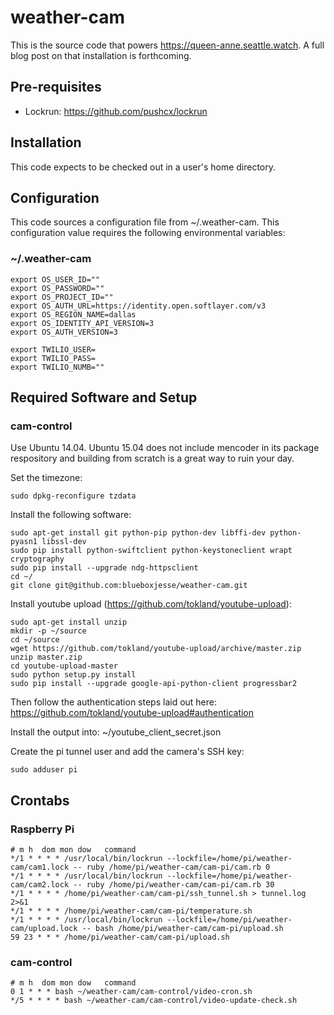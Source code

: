 # weather-cam

This is the source code that powers https://queen-anne.seattle.watch. A full blog post on that 
installation is forthcoming.

## Pre-requisites

* Lockrun: https://github.com/pushcx/lockrun

## Installation

This code expects to be checked out in a user's home directory.

## Configuration

This code sources a configuration file from ~/.weather-cam. This configuration value requires the following 
environmental variables:

### ~/.weather-cam
```
export OS_USER_ID=""
export OS_PASSWORD=""
export OS_PROJECT_ID=""
export OS_AUTH_URL=https://identity.open.softlayer.com/v3
export OS_REGION_NAME=dallas
export OS_IDENTITY_API_VERSION=3
export OS_AUTH_VERSION=3

export TWILIO_USER=
export TWILIO_PASS=
export TWILIO_NUMB=""
```

## Required Software and Setup
### cam-control

Use Ubuntu 14.04. Ubuntu 15.04 does not include mencoder in its package respository and building from scratch is a great way to ruin your day.

Set the timezone:
```
sudo dpkg-reconfigure tzdata
```

Install the following software:
```
sudo apt-get install git python-pip python-dev libffi-dev python-pyasn1 libssl-dev
sudo pip install python-swiftclient python-keystoneclient wrapt cryptography
sudo pip install --upgrade ndg-httpsclient
cd ~/
git clone git@github.com:blueboxjesse/weather-cam.git
```

Install youtube upload (https://github.com/tokland/youtube-upload):
```
sudo apt-get install unzip
mkdir -p ~/source
cd ~/source
wget https://github.com/tokland/youtube-upload/archive/master.zip
unzip master.zip
cd youtube-upload-master
sudo python setup.py install
sudo pip install --upgrade google-api-python-client progressbar2
```

Then follow the authentication steps laid out here:
https://github.com/tokland/youtube-upload#authentication

Install the output into: ~/youtube_client_secret.json

Create the pi tunnel user and add the camera's SSH key:
```
sudo adduser pi
```


## Crontabs

### Raspberry Pi
```
# m h  dom mon dow   command
*/1 * * * * /usr/local/bin/lockrun --lockfile=/home/pi/weather-cam/cam1.lock -- ruby /home/pi/weather-cam/cam-pi/cam.rb 0
*/1 * * * * /usr/local/bin/lockrun --lockfile=/home/pi/weather-cam/cam2.lock -- ruby /home/pi/weather-cam/cam-pi/cam.rb 30
*/1 * * * * /home/pi/weather-cam/cam-pi/ssh_tunnel.sh > tunnel.log 2>&1
*/1 * * * * /home/pi/weather-cam/cam-pi/temperature.sh
*/1 * * * * /usr/local/bin/lockrun --lockfile=/home/pi/weather-cam/upload.lock -- bash /home/pi/weather-cam/cam-pi/upload.sh
59 23 * * * /home/pi/weather-cam/cam-pi/upload.sh
```

### cam-control
```
# m h  dom mon dow   command
0 1 * * * bash ~/weather-cam/cam-control/video-cron.sh
*/5 * * * * bash ~/weather-cam/cam-control/video-update-check.sh
```

